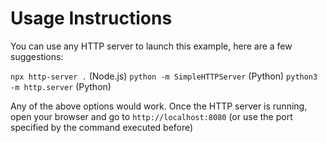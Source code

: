 # Usage Instructions
You can use any HTTP server to launch this example, here are a few suggestions:

`npx http-server .` (Node.js)
`python -m SimpleHTTPServer` (Python)
`python3 -m http.server` (Python)

Any of the above options would work. Once the HTTP server is running, open your browser and go to `http://localhost:8080` (or use the port specified by the command executed before)